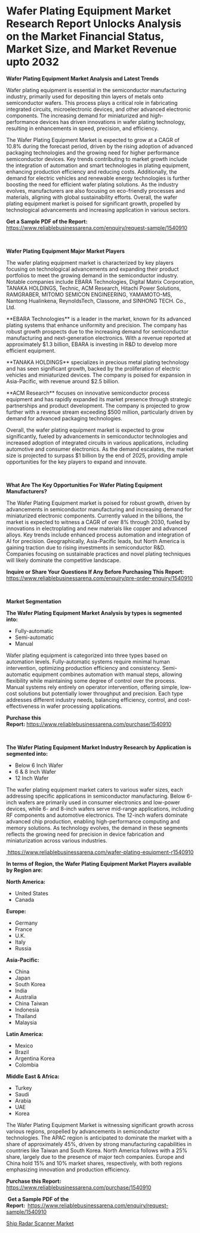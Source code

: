 <p><h1>Wafer Plating Equipment Market Research Report Unlocks Analysis on the Market Financial Status, Market Size, and Market Revenue upto 2032</h1></p><p><strong>Wafer Plating Equipment Market Analysis and Latest Trends</strong></p>
<p><p>Wafer plating equipment is essential in the semiconductor manufacturing industry, primarily used for depositing thin layers of metals onto semiconductor wafers. This process plays a critical role in fabricating integrated circuits, microelectronic devices, and other advanced electronic components. The increasing demand for miniaturized and high-performance devices has driven innovations in wafer plating technology, resulting in enhancements in speed, precision, and efficiency.</p><p>The Wafer Plating Equipment Market is expected to grow at a CAGR of 10.8% during the forecast period, driven by the rising adoption of advanced packaging technologies and the growing need for higher performance semiconductor devices. Key trends contributing to market growth include the integration of automation and smart technologies in plating equipment, enhancing production efficiency and reducing costs. Additionally, the demand for electric vehicles and renewable energy technologies is further boosting the need for efficient wafer plating solutions. As the industry evolves, manufacturers are also focusing on eco-friendly processes and materials, aligning with global sustainability efforts. Overall, the wafer plating equipment market is poised for significant growth, propelled by technological advancements and increasing application in various sectors.</p></p>
<p><strong>Get a Sample PDF of the Report:&nbsp;</strong> <a href="https://www.reliablebusinessarena.com/enquiry/request-sample/1540910?utm_campaign=2458&utm_medium=2&utm_source=Github&utm_content=ia&utm_term=20022025&utm_id=wafer-plating-equipment">https://www.reliablebusinessarena.com/enquiry/request-sample/1540910</a></p>
<p>&nbsp;</p>
<p><strong>Wafer Plating Equipment Major Market Players</strong></p>
<p><p>The wafer plating equipment market is characterized by key players focusing on technological advancements and expanding their product portfolios to meet the growing demand in the semiconductor industry. Notable companies include EBARA Technologies, Digital Matrix Corporation, TANAKA HOLDINGS, Technic, ACM Research, Hitachi Power Solutions, RAMGRABER, MITOMO SEMICON ENGINEERING, YAMAMOTO-MS, Nantong Hualinkena, ReynoldsTech, Classone, and SINHONG TECH. Co., Ltd.</p><p>**EBARA Technologies** is a leader in the market, known for its advanced plating systems that enhance uniformity and precision. The company has robust growth prospects due to the increasing demand for semiconductor manufacturing and next-generation electronics. With a revenue reported at approximately $1.3 billion, EBARA is investing in R&D to develop more efficient equipment.</p><p>**TANAKA HOLDINGS** specializes in precious metal plating technology and has seen significant growth, backed by the proliferation of electric vehicles and miniaturized devices. The company is poised for expansion in Asia-Pacific, with revenue around $2.5 billion.</p><p>**ACM Research** focuses on innovative semiconductor process equipment and has rapidly expanded its market presence through strategic partnerships and product development. The company is projected to grow further with a revenue stream exceeding $500 million, particularly driven by demand for advanced packaging technologies.</p><p>Overall, the wafer plating equipment market is expected to grow significantly, fueled by advancements in semiconductor technologies and increased adoption of integrated circuits in various applications, including automotive and consumer electronics. As the demand escalates, the market size is projected to surpass $1 billion by the end of 2025, providing ample opportunities for the key players to expand and innovate.</p></p>
<p>&nbsp;</p>
<p><strong>What Are The Key Opportunities For Wafer Plating Equipment Manufacturers?</strong></p>
<p><p>The Wafer Plating Equipment market is poised for robust growth, driven by advancements in semiconductor manufacturing and increasing demand for miniaturized electronic components. Currently valued in the billions, the market is expected to witness a CAGR of over 8% through 2030, fueled by innovations in electroplating and new materials like copper and advanced alloys. Key trends include enhanced process automation and integration of AI for precision. Geographically, Asia-Pacific leads, but North America is gaining traction due to rising investments in semiconductor R&D. Companies focusing on sustainable practices and novel plating techniques will likely dominate the competitive landscape.</p></p>
<p><strong>Inquire or Share Your Questions If Any Before Purchasing This Report:</strong> <a href="https://www.reliablebusinessarena.com/enquiry/pre-order-enquiry/1540910?utm_campaign=2458&utm_medium=2&utm_source=Github&utm_content=ia&utm_term=20022025&utm_id=wafer-plating-equipment">https://www.reliablebusinessarena.com/enquiry/pre-order-enquiry/1540910</a></p>
<p>&nbsp;</p>
<p><strong>Market Segmentation</strong></p>
<p><strong>The Wafer Plating Equipment Market Analysis by types is segmented into:</strong></p>
<p><ul><li>Fully-automatic</li><li>Semi-automatic</li><li>Manual</li></ul></p>
<p><p>Wafer plating equipment is categorized into three types based on automation levels. Fully-automatic systems require minimal human intervention, optimizing production efficiency and consistency. Semi-automatic equipment combines automation with manual steps, allowing flexibility while maintaining some degree of control over the process. Manual systems rely entirely on operator intervention, offering simple, low-cost solutions but potentially lower throughput and precision. Each type addresses different industry needs, balancing efficiency, control, and cost-effectiveness in wafer processing applications.</p></p>
<p><strong>Purchase this Report:&nbsp;</strong><a href="https://www.reliablebusinessarena.com/purchase/1540910?utm_campaign=2458&utm_medium=2&utm_source=Github&utm_content=ia&utm_term=20022025&utm_id=wafer-plating-equipment">https://www.reliablebusinessarena.com/purchase/1540910</a></p>
<p>&nbsp;</p>
<p><strong>The Wafer Plating Equipment Market Industry Research by Application is segmented into:</strong></p>
<p><ul><li>Below 6 Inch Wafer</li><li>6 & 8 Inch Wafer</li><li>12 Inch Wafer</li></ul></p>
<p><p>The wafer plating equipment market caters to various wafer sizes, each addressing specific applications in semiconductor manufacturing. Below 6-inch wafers are primarily used in consumer electronics and low-power devices, while 6- and 8-inch wafers serve mid-range applications, including RF components and automotive electronics. The 12-inch wafers dominate advanced chip production, enabling high-performance computing and memory solutions. As technology evolves, the demand in these segments reflects the growing need for precision in device fabrication and miniaturization across various industries.</p></p>
<p><a href="https://www.reliablebusinessarena.com/wafer-plating-equipment-r1540910?utm_campaign=2458&utm_medium=2&utm_source=Github&utm_content=ia&utm_term=20022025&utm_id=wafer-plating-equipment">&nbsp;https://www.reliablebusinessarena.com/wafer-plating-equipment-r1540910</a></p>
<p><strong>In terms of Region, the Wafer Plating Equipment Market Players available by Region are:</strong></p>
<p>
    <p> <strong> North America: </strong>
        <ul>
            <li>United States</li>
            <li>Canada</li>
        </ul>
        </p> 
    <p> <strong> Europe: </strong>
        <ul>
            <li>Germany</li>
            <li>France</li>
            <li>U.K.</li>
            <li>Italy</li>
            <li>Russia</li>
        </ul>
        </p> 
    <p> <strong> Asia-Pacific: </strong>
        <ul>
            <li>China</li>
            <li>Japan</li>
            <li>South Korea</li>
            <li>India</li>
            <li>Australia</li>
            <li>China Taiwan</li>
            <li>Indonesia</li>
            <li>Thailand</li>
            <li>Malaysia</li>
        </ul>
        </p> 
    <p> <strong> Latin America: </strong>
        <ul>
            <li>Mexico</li>
            <li>Brazil</li>
            <li>Argentina Korea</li>
            <li>Colombia</li>
        </ul>
        </p> 
    <p> <strong> Middle East & Africa: </strong>
        <ul>
            <li>Turkey</li>
            <li>Saudi</li>
            <li>Arabia</li>
            <li>UAE</li>
            <li>Korea</li>
        </ul>
    </p>
    </p>
<p><p>The Wafer Plating Equipment Market is witnessing significant growth across various regions, propelled by advancements in semiconductor technologies. The APAC region is anticipated to dominate the market with a share of approximately 45%, driven by strong manufacturing capabilities in countries like Taiwan and South Korea. North America follows with a 25% share, largely due to the presence of major tech companies. Europe and China hold 15% and 10% market shares, respectively, with both regions emphasizing innovation and production efficiency.</p></p>
<p><strong>Purchase this Report: </strong><a href="https://www.reliablebusinessarena.com/purchase/1540910?utm_campaign=2458&utm_medium=2&utm_source=Github&utm_content=ia&utm_term=20022025&utm_id=wafer-plating-equipment">https://www.reliablebusinessarena.com/purchase/1540910</a></p>
<p>&nbsp;<strong>Get a Sample PDF of the Report:&nbsp;&nbsp;</strong><a href="https://www.reliablebusinessarena.com/enquiry/request-sample/1540910?utm_campaign=2458&utm_medium=2&utm_source=Github&utm_content=ia&utm_term=20022025&utm_id=wafer-plating-equipment">https://www.reliablebusinessarena.com/enquiry/request-sample/1540910</a></p>
<p><strong></strong></p>
<p><p><a href="https://github.com/nabadeneme/Market-Research-Report-List-1/blob/main/ship-radar-scanner-market.md?utm_campaign=2458&utm_medium=2&utm_source=Github&utm_content=ia&utm_term=20022025&utm_id=wafer-plating-equipment">Ship Radar Scanner Market</a></p></p>